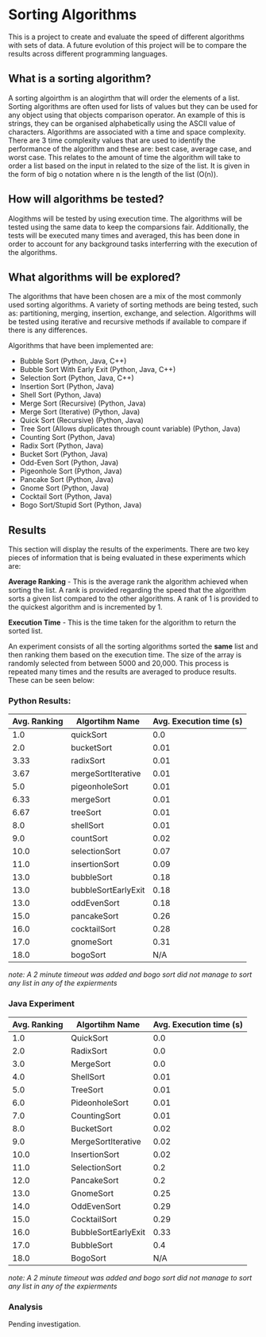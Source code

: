 # Sorting Algorithms

This is a project to create and evaluate the speed of different algorithms with sets of data. A future evolution of this project will be to compare the results across different programming languages.

## What is a sorting algorithm?

A sorting algoirthm is an alogirthm that will order the elements of a list. Sorting algorithms are often used for lists of values but they can be used for any object using that objects comparison operator. An example of this is strings, they can be organised alphabetically using the ASCII value of characters. Algorithms are associated with a time and space complexity. There are 3 time complexity values that are used to identify the performance of the algorithm and these are: best case, average case, and worst case. This relates to the amount of time the algorithm will take to order a list based on the input in related to the size of the list. It is given in the form of big o notation where n is the length of the list (O(n)). 

## How will algorithms be tested?

Alogithms will be tested by using execution time. The algorithms will be tested using the same data to keep the comparsions fair. Additionally, the tests will be executed many times and averaged, this has been done in order to account for any background tasks interferring with the execution of the algorithms.

## What algorithms will be explored?

The algorithms that have been chosen are a mix of the most commonly used sorting algorithms. A variety of sorting methods are being tested, such as: partitioning, merging, insertion, exchange, and selection. Algorithms will be tested using iterative and recursive methods if available to compare if there is any differences.

Algorithms that have been implemented are:
* Bubble Sort (Python, Java, C++)
* Bubble Sort With Early Exit (Python, Java, C++)
* Selection Sort (Python, Java, C++)
* Insertion Sort (Python, Java)
* Shell Sort (Python, Java)
* Merge Sort (Recursive) (Python, Java)
* Merge Sort (Iterative) (Python, Java)
* Quick Sort (Recursive) (Python, Java)
* Tree Sort (Allows duplicates through count variable) (Python, Java)
* Counting Sort (Python, Java)
* Radix Sort (Python, Java)
* Bucket Sort (Python, Java)
* Odd-Even Sort (Python, Java)
* Pigeonhole Sort (Python, Java)
* Pancake Sort (Python, Java)
* Gnome Sort (Python, Java)
* Cocktail Sort (Python, Java)
* Bogo Sort/Stupid Sort (Python, Java)

## Results

This section will display the results of the experiments. There are two key pieces of information that is being evaluated in these experiments which are: 

**Average Ranking** - This is the average rank the algorithm achieved when sorting the list. A rank is provided regarding the speed that the algorithm sorts a given list compared to the other algorithms. A rank of 1 is provided to the quickest algorithm and is incremented by 1.

**Execution Time** - This is the time taken for the algorithm to return the sorted list.

An experiment consists of all the sorting algorithms sorted the **same** list and then ranking them based on the execution time. The size of the array is randomly selected from between 5000 and 20,000. This process is repeated many times and the results are averaged to produce results. These can be seen below:

### Python Results:

| Avg. Ranking  | Algortihm Name| Avg. Execution time (s)| 
| ------------- | ------------- | ------------------------|
| 1.0 | quickSort | 0.0 |
| 2.0 | bucketSort | 0.01 |
| 3.33 | radixSort | 0.01 |
| 3.67 | mergeSortIterative | 0.01 |
| 5.0 | pigeonholeSort | 0.01 |
| 6.33 | mergeSort | 0.01 |
| 6.67 | treeSort | 0.01 |
| 8.0 | shellSort | 0.01 |
| 9.0 | countSort | 0.02 |
| 10.0 | selectionSort | 0.07 |
| 11.0 | insertionSort | 0.09 |
| 13.0 | bubbleSort | 0.18 |
| 13.0 | bubbleSortEarlyExit | 0.18 |
| 13.0 | oddEvenSort | 0.18 |
| 15.0 | pancakeSort | 0.26 |
| 16.0 | cocktailSort | 0.28 |
| 17.0 | gnomeSort | 0.31 |
| 18.0 | bogoSort | N/A |

*note: A 2 minute timeout was added and bogo sort did not manage to sort any list in any of the expierments* 

### Java Experiment 

| Avg. Ranking  | Algortihm Name| Avg. Execution time (s)| 
| ------------- | ------------- | ------------------------|
| 1.0| QuickSort|0.0 | 1.0| QuickSort|0.0 | 
| 2.0| RadixSort|0.0 |
| 3.0| MergeSort|0.0 |
| 4.0| ShellSort|0.01 |
| 5.0| TreeSort|0.01 |
| 6.0| PideonholeSort|0.01 |
| 7.0| CountingSort|0.01 |
| 8.0| BucketSort|0.02 |
| 9.0| MergeSortIterative|0.02 |
| 10.0| InsertionSort|0.02 |
| 11.0| SelectionSort|0.2 |
| 12.0| PancakeSort|0.2 |
| 13.0| GnomeSort|0.25 |
| 14.0| OddEvenSort|0.29 |
| 15.0| CocktailSort|0.29 |
| 16.0| BubbleSortEarlyExit|0.33 |
| 17.0| BubbleSort|0.4 |
| 18.0| BogoSort | N/A

*note: A 2 minute timeout was added and bogo sort did not manage to sort any list in any of the expierments* 

### Analysis

Pending investigation.
